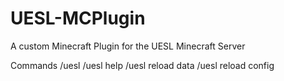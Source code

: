 # UESL-MCPlugin
A custom Minecraft Plugin for the UESL Minecraft Server

Commands
/uesl
/uesl help
/uesl reload data
/uesl reload config
